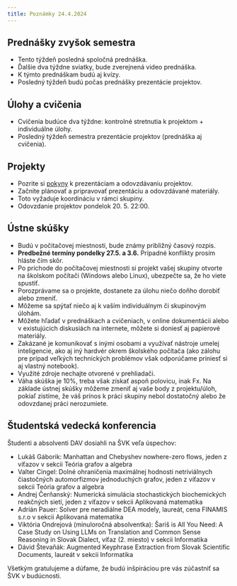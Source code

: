 ```yaml
---
title: Poznámky 24.4.2024
---
```


## Prednášky zvyšok semestra

* Tento týždeň posledná spoločná prednáška.
* Ďalšie dva týždne sviatky, bude zverejnená video prednáška.
* K týmto prednáškam budú aj kvízy.
* Posledný týždeň budú počas prednášky prezentácie projektov.

## Úlohy a cvičenia

* Cvičenia budúce dva týždne: kontrolné stretnutia k projektom + individuálne úlohy.
* Posledný týždeň semestra prezentácie projektov (prednáška aj cvičenia).

## Projekty

* Pozrite si [pokyny](./Projects.md) k prezentáciam a odovzdávaniu projektov.
* Začnite plánovať a pripravovať prezentáciu a odovzdávané materiály.
* Toto vyžaduje koordináciu v rámci skupiny.
* Odovzdanie projektov pondelok 20. 5. 22:00.

## Ústne skúšky

* Budú v počitačovej miestnosti, bude známy približný časový rozpis.
* **Predbežné termíny pondelky 27.5. a 3.6.** Prípadné konflikty prosím hláste čím skôr.
* Po príchode do počítačovej miestnosti si projekt vašej skupiny otvorte na školskom počítači (Windows alebo Linux), ubezpečte sa, že ho viete spustiť.
* Porozprávame sa o projekte, dostanete za úlohu niečo doňho dorobiť alebo zmeniť.
* Môžeme sa spýtať niečo aj k vaším individuálnym či skupinovým úlohám.
* Môžete hľadať v prednáškach a cvičeniach, v online dokumentácii alebo v existujúcich diskusiách na internete, môžete si doniesť aj papierové materiály.
* Zakázané je komunikovať s inými osobami a využívať nástroje umelej inteligencie, ako aj iný hardvér okrem školského počítača (ako zálohu pre prípad veľkých technických problémov však odporúčame priniesť si aj vlastný notebook).
* Využité zdroje nechajte otvorené v prehliadači.
* Váha skúška je 10%, treba však získať aspoň polovicu, inak Fx. Na základe ústnej skúšky môžeme zmeniť aj vaše body z projektu/úloh, pokiaľ zistíme, že váš prínos k práci skupiny nebol dostatočný alebo že odovzdanej práci nerozumiete.

## Študentská vedecká konferencia

Študenti a absolventi DAV dosiahli na ŠVK veľa úspechov:

* Lukáš Gáborik: Manhattan and Chebyshev nowhere-zero flows, jeden z víťazov v sekcii Teória grafov a algebra
* Valter Cingel: Dolné ohraničenia maximálnej hodnosti netriviálnych čiastočných automorfizmov jednoduchých grafov, jeden z víťazov v sekcii Teória grafov a algebra
* Andrej Čerňanský: Numerická simulácia stochastických biochemických reakčných sietí, jeden z víťazov v sekcii Aplikovaná matematika
* Adrián Pauer: Solver pre neradiálne DEA modely, laureát, cena FINAMIS s.r.o v sekcii Aplikovaná matematika
* Viktória Ondrejová (minuloročná absolventka): Šariš is All You Need: A Case Study on Using LLMs on Translation and Common Sense Reasoning in Slovak Dialect, víťaz (2. miesto) v sekcii Informatika
* Dávid Števaňák: Augmented Keyphrase Extraction from Slovak Scientific Documents, laureát v sekcii Informatika

Všetkým gratulujeme a dúfame, že budú inšpiráciou pre vás zúčastniť sa ŠVK v budúcnosti.



